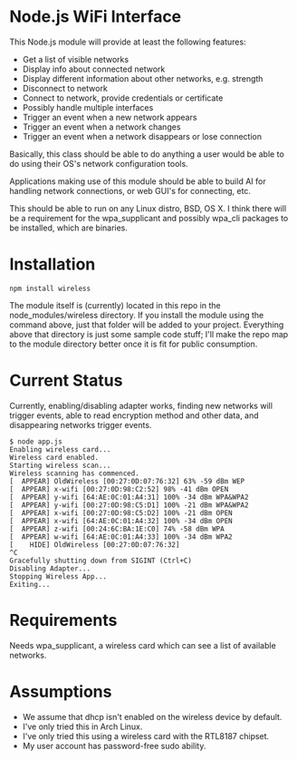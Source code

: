 Node.js WiFi Interface
===

This Node.js module will provide at least the following features:

* Get a list of visible networks
* Display info about connected network
* Display different information about other networks, e.g. strength
* Disconnect to network
* Connect to network, provide credentials or certificate
* Possibly handle multiple interfaces
* Trigger an event when a new network appears
* Trigger an event when a network changes
* Trigger an event when a network disappears or lose connection

Basically, this class should be able to do anything a user would be
able to do using their OS's network configuration tools.

Applications making use of this module should be able to build AI for
handling network connections, or web GUI's for connecting, etc.

This should be able to run on any Linux distro, BSD, OS X. I think there
will be a requirement for the wpa_supplicant and possibly wpa_cli packages
to be installed, which are binaries.

Installation
=

    npm install wireless

The module itself is (currently) located in this repo in the node_modules/wireless
directory. If you install the module using the command above, just that folder will
be added to your project. Everything above that directory is just some sample code
stuff; I'll make the repo map to the module directory better once it is fit for
public consumption.

Current Status
=

Currently, enabling/disabling adapter works, finding new networks will trigger events,
able to read encryption method and other data, and disappearing networks trigger events.

    $ node app.js
    Enabling wireless card...
    Wireless card enabled.
    Starting wireless scan...
    Wireless scanning has commenced.
    [  APPEAR] OldWireless [00:27:0D:07:76:32] 63% -59 dBm WEP
    [  APPEAR] x-wifi [00:27:0D:98:C2:52] 98% -41 dBm OPEN
    [  APPEAR] y-wifi [64:AE:0C:01:A4:31] 100% -34 dBm WPA&WPA2
    [  APPEAR] y-wifi [00:27:0D:98:C5:D1] 100% -21 dBm WPA&WPA2
    [  APPEAR] x-wifi [00:27:0D:98:C5:D2] 100% -21 dBm OPEN
    [  APPEAR] x-wifi [64:AE:0C:01:A4:32] 100% -34 dBm OPEN
    [  APPEAR] z-wifi [00:24:6C:BA:1E:C0] 74% -58 dBm WPA
    [  APPEAR] w-wifi [64:AE:0C:01:A4:33] 100% -34 dBm WPA2
    [    HIDE] OldWireless [00:27:0D:07:76:32] 
    ^C
    Gracefully shutting down from SIGINT (Ctrl+C)
    Disabling Adapter...
    Stopping Wireless App...
    Exiting...

Requirements
=

Needs wpa_supplicant, a wireless card which can see a list of available networks.

Assumptions
=

* We assume that dhcp isn't enabled on the wireless device by default.
* I've only tried this in Arch Linux.
* I've only tried this using a wireless card with the RTL8187 chipset.
* My user account has password-free sudo ability.

